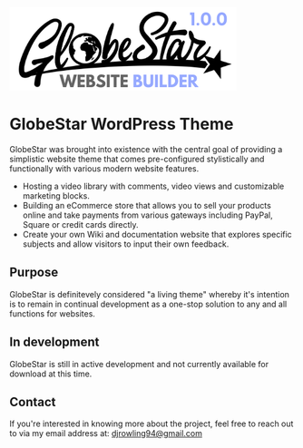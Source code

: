 ![alt text](https://github.com/dallasrowling/GlobeStar-WordPress-Theme/blob/main/WEBSITE%20BUILDER.png?raw=true)

# GlobeStar WordPress Theme

GlobeStar was brought into existence with the central goal of providing a simplistic website theme that comes pre-configured stylistically and functionally with various modern website features.

* Hosting a video library with comments, video views and customizable marketing blocks.
* Building an eCommerce store that allows you to sell your products online and take payments from various gateways including PayPal, Square or credit cards directly.
* Create your own Wiki and documentation website that explores specific subjects and allow visitors to input their own feedback.

## Purpose

GlobeStar is definitevely considered "a living theme" whereby it's intention is to remain in continual development as a one-stop solution to any and all functions for websites. 

## In development

GlobeStar is still in active development and not currently available for download at this time.

## Contact

If you're interested in knowing more about the project, feel free to reach out to via my email address at: djrowling94@gmail.com
